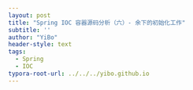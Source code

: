 ```yaml
---
layout: post
title: "Spring IOC 容器源码分析（六）- 余下的初始化工作"
subtitle: ''
author: "YiBo"
header-style: text
tags:
  - Spring
  - IOC
typora-root-url: ../../../yibo.github.io
---
```


